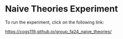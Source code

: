# Naive Theories Experiment

To run the experiment, click on the following link:

https://cogs119.github.io/group_fa24_naive_theories/
